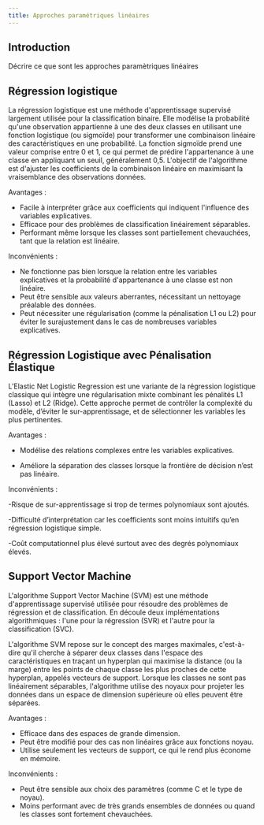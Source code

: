 ```yaml
---
title: Approches paramétriques linéaires
---
```


## Introduction

Décrire ce que sont les approches paramètriques linéaires

## Régression logistique

La régression logistique est une méthode d'apprentissage supervisé largement utilisée pour la classification binaire. Elle modélise la probabilité qu'une observation appartienne à une des deux classes en utilisant une fonction logistique (ou sigmoïde) pour transformer une combinaison linéaire des caractéristiques en une probabilité. La fonction sigmoïde prend une valeur comprise entre 0 et 1, ce qui permet de prédire l'appartenance à une classe en appliquant un seuil, généralement 0,5. L'objectif de l'algorithme est d'ajuster les coefficients de la combinaison linéaire en maximisant la vraisemblance des observations données.

Avantages :

- Facile à interpréter grâce aux coefficients qui indiquent l'influence des variables explicatives.
- Efficace pour des problèmes de classification linéairement séparables.
- Performant même lorsque les classes sont partiellement chevauchées, tant que la relation est linéaire.

Inconvénients :

- Ne fonctionne pas bien lorsque la relation entre les variables explicatives et la probabilité d'appartenance à une classe est non linéaire.
- Peut être sensible aux valeurs aberrantes, nécessitant un nettoyage préalable des données.
- Peut nécessiter une régularisation (comme la pénalisation L1 ou L2) pour éviter le surajustement dans le cas de nombreuses variables explicatives.


## Régression Logistique avec Pénalisation Élastique

L’Elastic Net Logistic Regression est une variante de la régression logistique classique qui intègre une régularisation mixte combinant les pénalités L1 (Lasso) et L2 (Ridge). Cette approche permet de contrôler la complexité du modèle, d’éviter le sur-apprentissage, et de sélectionner les variables les plus pertinentes.

Avantages :

- Modélise des relations complexes entre les variables explicatives.

- Améliore la séparation des classes lorsque la frontière de décision n’est pas linéaire.


Inconvénients :

-Risque de sur-apprentissage si trop de termes polynomiaux sont ajoutés.

-Difficulté d’interprétation car les coefficients sont moins intuitifs qu’en régression logistique simple.

-Coût computationnel plus élevé surtout avec des degrés polynomiaux élevés.





## Support Vector Machine

L'algorithme Support Vector Machine (SVM) est une méthode d'apprentissage supervisé utilisée pour résoudre des problèmes de régression et de classification. En découle deux implémentations algorithmiques : l'une pour la régression (SVR) et l'autre pour la classification (SVC).

L'algorithme SVM repose sur le concept des marges maximales, c'est-à-dire qu'il cherche à séparer deux classes dans l'espace des caractéristiques en traçant un hyperplan qui maximise la distance (ou la marge) entre les points de chaque classe les plus proches de cette hyperplan, appelés vecteurs de support. Lorsque les classes ne sont pas linéairement séparables, l'algorithme utilise des noyaux pour projeter les données dans un espace de dimension supérieure où elles peuvent être séparées.

Avantages :

- Efficace dans des espaces de grande dimension.
- Peut être modifié pour des cas non linéaires grâce aux fonctions noyau.
- Utilise seulement les vecteurs de support, ce qui le rend plus économe en mémoire.

Inconvénients :

- Peut être sensible aux choix des paramètres (comme C et le type de noyau).
- Moins performant avec de très grands ensembles de données ou quand les classes sont fortement chevauchées.